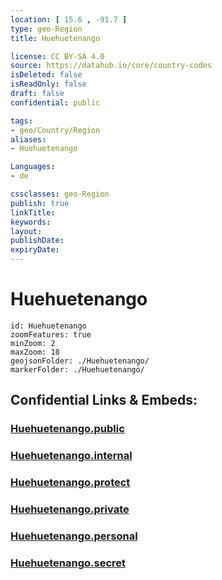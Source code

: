 ```yaml
---
location: [ 15.6 , -91.7 ] 
type: geo-Region
title: Huehuetenango

license: CC BY-SA 4.0
source: https://datahub.io/core/country-codes
isDeleted: false
isReadOnly: false
draft: false
confidential: public

tags:
- geo/Country/Region
aliases:
- Huehuetenango

Languages:
- de

cssclasses: geo-Region
publish: true
linkTitle: 
keywords: 
layout: 
publishDate: 
expiryDate: 
---
```


# Huehuetenango

```leaflet
id: Huehuetenango
zoomFeatures: true 
minZoom: 2 
maxZoom: 18
geojsonFolder: ./Huehuetenango/
markerFolder: ./Huehuetenango/
```


## Confidential Links & Embeds: 

### [Huehuetenango.public](/_public/\Earth\Continent\America~Central\Guatemala\Departments~GuatemalaHuehuetenango.public.md) 

### [Huehuetenango.internal](/_internal/\Earth\Continent\America~Central\Guatemala\Departments~GuatemalaHuehuetenango.internal.md) 

### [Huehuetenango.protect](/_protect/\Earth\Continent\America~Central\Guatemala\Departments~GuatemalaHuehuetenango.protect.md) 

### [Huehuetenango.private](/_private/\Earth\Continent\America~Central\Guatemala\Departments~GuatemalaHuehuetenango.private.md) 

### [Huehuetenango.personal](/_personal/\Earth\Continent\America~Central\Guatemala\Departments~GuatemalaHuehuetenango.personal.md) 

### [Huehuetenango.secret](/_secret/\Earth\Continent\America~Central\Guatemala\Departments~GuatemalaHuehuetenango.secret.md)

